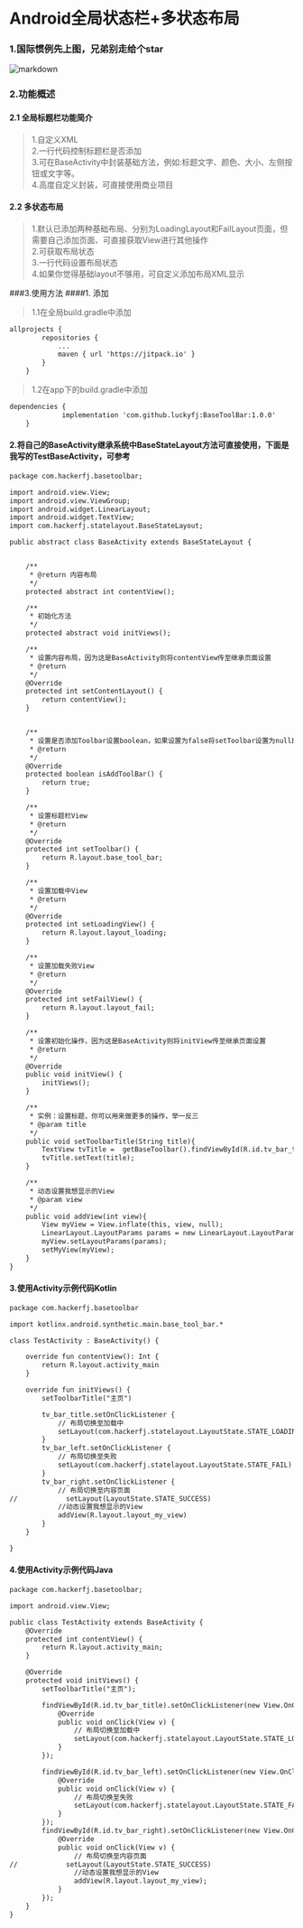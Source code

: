 # Android全局状态栏+多状态布局
### 1.国际惯例先上图，兄弟别走给个star
![markdown](https://github.com/luckyfj/BaseToolBar/blob/master/img/test.gif "markdown")

### 2.功能概述

#### 2.1 全局标题栏功能简介
> 1.自定义XML</br>
> 2.一行代码控制标题栏是否添加</br>
> 3.可在BaseActivity中封装基础方法，例如:标题文字、颜色、大小、左侧按钮或文字等。</br>
> 4.高度自定义封装，可直接使用商业项目</br>

#### 2.2 多状态布局
> 1.默认已添加两种基础布局、分别为LoadingLayout和FailLayout页面，但需要自己添加页面、可直接获取View进行其他操作</br>
> 2.可获取布局状态</br>
> 3.一行代码设置布局状态</br>
> 4.如果你觉得基础layout不够用，可自定义添加布局XML显示</br>

###3.使用方法
####1. 添加
> 1.1在全局build.gradle中添加
```html
allprojects {
		repositories {
			...
			maven { url 'https://jitpack.io' }
		}
	}
```
> 1.2在app下的build.gradle中添加
```html
dependencies {
	         implementation 'com.github.luckyfj:BaseToolBar:1.0.0'
	}
```

#### 2.将自己的BaseActivity继承系统中BaseStateLayout方法可直接使用，下面是我写的TestBaseActivity，可参考

```html
package com.hackerfj.basetoolbar;

import android.view.View;
import android.view.ViewGroup;
import android.widget.LinearLayout;
import android.widget.TextView;
import com.hackerfj.statelayout.BaseStateLayout;

public abstract class BaseActivity extends BaseStateLayout {


    /**
     * @return 内容布局
     */
    protected abstract int contentView();

    /**
     * 初始化方法
     */
    protected abstract void initViews();

    /**
     * 设置内容布局，因为这是BaseActivity则将contentView传至继承页面设置
     * @return
     */
    @Override
    protected int setContentLayout() {
        return contentView();
    }


    /**
     * 设置是否添加Toolbar设置boolean，如果设置为false将setToolbar设置为null即可
     * @return
     */
    @Override
    protected boolean isAddToolBar() {
        return true;
    }

    /**
     * 设置标题栏View
     * @return
     */
    @Override
    protected int setToolbar() {
        return R.layout.base_tool_bar;
    }

    /**
     * 设置加载中View
     * @return
     */
    @Override
    protected int setLoadingView() {
        return R.layout.layout_loading;
    }

    /**
     * 设置加载失败View
     * @return
     */
    @Override
    protected int setFailView() {
        return R.layout.layout_fail;
    }

    /**
     * 设置初始化操作，因为这是BaseActivity则将initView传至继承页面设置
     * @return
     */
    @Override
    public void initView() {
        initViews();
    }

    /**
     * 实例：设置标题，你可以用来做更多的操作，举一反三
     * @param title
     */
    public void setToolbarTitle(String title){
        TextView tvTitle =  getBaseToolbar().findViewById(R.id.tv_bar_title);
        tvTitle.setText(title);
    }

    /**
     * 动态设置我想显示的View
     * @param view
     */
    public void addView(int view){
        View myView = View.inflate(this, view, null);
        LinearLayout.LayoutParams params = new LinearLayout.LayoutParams(ViewGroup.LayoutParams.MATCH_PARENT, ViewGroup.LayoutParams.MATCH_PARENT);
        myView.setLayoutParams(params);
        setMyView(myView);
    }
}

```
#### 3.使用Activity示例代码Kotlin

```html
package com.hackerfj.basetoolbar

import kotlinx.android.synthetic.main.base_tool_bar.*

class TestActivity : BaseActivity() {

    override fun contentView(): Int {
        return R.layout.activity_main
    }

    override fun initViews() {
        setToolbarTitle("主页")

        tv_bar_title.setOnClickListener {
            // 布局切换至加载中
            setLayout(com.hackerfj.statelayout.LayoutState.STATE_LOADING)
        }
        tv_bar_left.setOnClickListener {
            // 布局切换至失败
            setLayout(com.hackerfj.statelayout.LayoutState.STATE_FAIL)
        }
        tv_bar_right.setOnClickListener {
            // 布局切换至内容页面
//            setLayout(LayoutState.STATE_SUCCESS)
            //动态设置我想显示的View
            addView(R.layout.layout_my_view)
        }
    }

}
```

#### 4.使用Activity示例代码Java

```html
package com.hackerfj.basetoolbar;

import android.view.View;

public class TestActivity extends BaseActivity {
    @Override
    protected int contentView() {
        return R.layout.activity_main;
    }

    @Override
    protected void initViews() {
        setToolbarTitle("主页");

        findViewById(R.id.tv_bar_title).setOnClickListener(new View.OnClickListener() {
            @Override
            public void onClick(View v) {
                // 布局切换至加载中
                setLayout(com.hackerfj.statelayout.LayoutState.STATE_LOADING);
            }
        });

        findViewById(R.id.tv_bar_left).setOnClickListener(new View.OnClickListener() {
            @Override
            public void onClick(View v) {
                // 布局切换至失败
                setLayout(com.hackerfj.statelayout.LayoutState.STATE_FAIL);
            }
        });
        findViewById(R.id.tv_bar_right).setOnClickListener(new View.OnClickListener() {
            @Override
            public void onClick(View v) {
                // 布局切换至内容页面
//            setLayout(LayoutState.STATE_SUCCESS)
                //动态设置我想显示的View
                addView(R.layout.layout_my_view);
            }
        });
    }
}

```